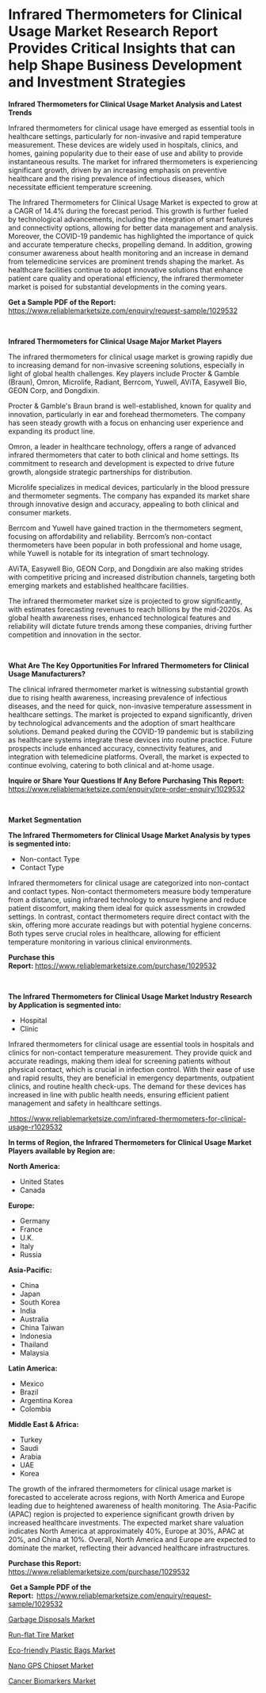<p><h1>Infrared Thermometers for Clinical Usage Market Research Report Provides Critical Insights that can help Shape Business Development and Investment Strategies</h1></p><p><strong>Infrared Thermometers for Clinical Usage Market Analysis and Latest Trends</strong></p>
<p><p>Infrared thermometers for clinical usage have emerged as essential tools in healthcare settings, particularly for non-invasive and rapid temperature measurement. These devices are widely used in hospitals, clinics, and homes, gaining popularity due to their ease of use and ability to provide instantaneous results. The market for infrared thermometers is experiencing significant growth, driven by an increasing emphasis on preventive healthcare and the rising prevalence of infectious diseases, which necessitate efficient temperature screening.</p><p>The Infrared Thermometers for Clinical Usage Market is expected to grow at a CAGR of 14.4% during the forecast period. This growth is further fueled by technological advancements, including the integration of smart features and connectivity options, allowing for better data management and analysis. Moreover, the COVID-19 pandemic has highlighted the importance of quick and accurate temperature checks, propelling demand. In addition, growing consumer awareness about health monitoring and an increase in demand from telemedicine services are prominent trends shaping the market. As healthcare facilities continue to adopt innovative solutions that enhance patient care quality and operational efficiency, the infrared thermometer market is poised for substantial developments in the coming years.</p></p>
<p><strong>Get a Sample PDF of the Report:&nbsp;</strong> <a href="https://www.reliablemarketsize.com/enquiry/request-sample/1029532?utm_campaign=1895&utm_medium=2&utm_source=Github&utm_content=ia&utm_term=21032025&utm_id=infrared-thermometers-for-clinical-usage">https://www.reliablemarketsize.com/enquiry/request-sample/1029532</a></p>
<p>&nbsp;</p>
<p><strong>Infrared Thermometers for Clinical Usage Major Market Players</strong></p>
<p><p>The infrared thermometers for clinical usage market is growing rapidly due to increasing demand for non-invasive screening solutions, especially in light of global health challenges. Key players include Procter & Gamble (Braun), Omron, Microlife, Radiant, Berrcom, Yuwell, AViTA, Easywell Bio, GEON Corp, and Dongdixin.</p><p>Procter & Gamble's Braun brand is well-established, known for quality and innovation, particularly in ear and forehead thermometers. The company has seen steady growth with a focus on enhancing user experience and expanding its product line. </p><p>Omron, a leader in healthcare technology, offers a range of advanced infrared thermometers that cater to both clinical and home settings. Its commitment to research and development is expected to drive future growth, alongside strategic partnerships for distribution.</p><p>Microlife specializes in medical devices, particularly in the blood pressure and thermometer segments. The company has expanded its market share through innovative design and accuracy, appealing to both clinical and consumer markets.</p><p>Berrcom and Yuwell have gained traction in the thermometers segment, focusing on affordability and reliability. Berrcom’s non-contact thermometers have been popular in both professional and home usage, while Yuwell is notable for its integration of smart technology.</p><p>AViTA, Easywell Bio, GEON Corp, and Dongdixin are also making strides with competitive pricing and increased distribution channels, targeting both emerging markets and established healthcare facilities.</p><p>The infrared thermometer market size is projected to grow significantly, with estimates forecasting revenues to reach billions by the mid-2020s. As global health awareness rises, enhanced technological features and reliability will dictate future trends among these companies, driving further competition and innovation in the sector.</p></p>
<p>&nbsp;</p>
<p><strong>What Are The Key Opportunities For Infrared Thermometers for Clinical Usage Manufacturers?</strong></p>
<p><p>The clinical infrared thermometer market is witnessing substantial growth due to rising health awareness, increasing prevalence of infectious diseases, and the need for quick, non-invasive temperature assessment in healthcare settings. The market is projected to expand significantly, driven by technological advancements and the adoption of smart healthcare solutions. Demand peaked during the COVID-19 pandemic but is stabilizing as healthcare systems integrate these devices into routine practice. Future prospects include enhanced accuracy, connectivity features, and integration with telemedicine platforms. Overall, the market is expected to continue evolving, catering to both clinical and at-home usage.</p></p>
<p><strong>Inquire or Share Your Questions If Any Before Purchasing This Report:</strong> <a href="https://www.reliablemarketsize.com/enquiry/pre-order-enquiry/1029532?utm_campaign=1895&utm_medium=2&utm_source=Github&utm_content=ia&utm_term=21032025&utm_id=infrared-thermometers-for-clinical-usage">https://www.reliablemarketsize.com/enquiry/pre-order-enquiry/1029532</a></p>
<p>&nbsp;</p>
<p><strong>Market Segmentation</strong></p>
<p><strong>The Infrared Thermometers for Clinical Usage Market Analysis by types is segmented into:</strong></p>
<p><ul><li>Non-contact Type</li><li>Contact Type</li></ul></p>
<p><p>Infrared thermometers for clinical usage are categorized into non-contact and contact types. Non-contact thermometers measure body temperature from a distance, using infrared technology to ensure hygiene and reduce patient discomfort, making them ideal for quick assessments in crowded settings. In contrast, contact thermometers require direct contact with the skin, offering more accurate readings but with potential hygiene concerns. Both types serve crucial roles in healthcare, allowing for efficient temperature monitoring in various clinical environments.</p></p>
<p><strong>Purchase this Report:&nbsp;</strong><a href="https://www.reliablemarketsize.com/purchase/1029532?utm_campaign=1895&utm_medium=2&utm_source=Github&utm_content=ia&utm_term=21032025&utm_id=infrared-thermometers-for-clinical-usage">https://www.reliablemarketsize.com/purchase/1029532</a></p>
<p>&nbsp;</p>
<p><strong>The Infrared Thermometers for Clinical Usage Market Industry Research by Application is segmented into:</strong></p>
<p><ul><li>Hospital</li><li>Clinic</li></ul></p>
<p><p>Infrared thermometers for clinical usage are essential tools in hospitals and clinics for non-contact temperature measurement. They provide quick and accurate readings, making them ideal for screening patients without physical contact, which is crucial in infection control. With their ease of use and rapid results, they are beneficial in emergency departments, outpatient clinics, and routine health check-ups. The demand for these devices has increased in line with public health needs, ensuring efficient patient management and safety in healthcare settings.</p></p>
<p><a href="https://www.reliablemarketsize.com/infrared-thermometers-for-clinical-usage-r1029532?utm_campaign=1895&utm_medium=2&utm_source=Github&utm_content=ia&utm_term=21032025&utm_id=infrared-thermometers-for-clinical-usage">&nbsp;https://www.reliablemarketsize.com/infrared-thermometers-for-clinical-usage-r1029532</a></p>
<p><strong>In terms of Region, the Infrared Thermometers for Clinical Usage Market Players available by Region are:</strong></p>
<p>
    <p> <strong> North America: </strong>
        <ul>
            <li>United States</li>
            <li>Canada</li>
        </ul>
        </p> 
    <p> <strong> Europe: </strong>
        <ul>
            <li>Germany</li>
            <li>France</li>
            <li>U.K.</li>
            <li>Italy</li>
            <li>Russia</li>
        </ul>
        </p> 
    <p> <strong> Asia-Pacific: </strong>
        <ul>
            <li>China</li>
            <li>Japan</li>
            <li>South Korea</li>
            <li>India</li>
            <li>Australia</li>
            <li>China Taiwan</li>
            <li>Indonesia</li>
            <li>Thailand</li>
            <li>Malaysia</li>
        </ul>
        </p> 
    <p> <strong> Latin America: </strong>
        <ul>
            <li>Mexico</li>
            <li>Brazil</li>
            <li>Argentina Korea</li>
            <li>Colombia</li>
        </ul>
        </p> 
    <p> <strong> Middle East & Africa: </strong>
        <ul>
            <li>Turkey</li>
            <li>Saudi</li>
            <li>Arabia</li>
            <li>UAE</li>
            <li>Korea</li>
        </ul>
    </p>
    </p>
<p><p>The growth of the infrared thermometers for clinical usage market is forecasted to accelerate across regions, with North America and Europe leading due to heightened awareness of health monitoring. The Asia-Pacific (APAC) region is projected to experience significant growth driven by increased healthcare investments. The expected market share valuation indicates North America at approximately 40%, Europe at 30%, APAC at 20%, and China at 10%. Overall, North America and Europe are expected to dominate the market, reflecting their advanced healthcare infrastructures.</p></p>
<p><strong>Purchase this Report: </strong><a href="https://www.reliablemarketsize.com/purchase/1029532?utm_campaign=1895&utm_medium=2&utm_source=Github&utm_content=ia&utm_term=21032025&utm_id=infrared-thermometers-for-clinical-usage">https://www.reliablemarketsize.com/purchase/1029532</a></p>
<p>&nbsp;<strong>Get a Sample PDF of the Report:&nbsp;&nbsp;</strong><a href="https://www.reliablemarketsize.com/enquiry/request-sample/1029532?utm_campaign=1895&utm_medium=2&utm_source=Github&utm_content=ia&utm_term=21032025&utm_id=infrared-thermometers-for-clinical-usage">https://www.reliablemarketsize.com/enquiry/request-sample/1029532</a></p>
<p><strong></strong></p>
<p><p><a href="https://github.com/manesros8/Market-Research-Report-List-1/blob/main/garbage-disposals-market.md?utm_campaign=1895&utm_medium=2&utm_source=Github&utm_content=ia&utm_term=21032025&utm_id=infrared-thermometers-for-clinical-usage">Garbage Disposals Market</a></p><p><a href="https://github.com/WashimHussain441/Market-Research-Report-List-2/blob/main/run-flat-tire-market.md?utm_campaign=1895&utm_medium=2&utm_source=Github&utm_content=ia&utm_term=21032025&utm_id=infrared-thermometers-for-clinical-usage">Run-flat Tire Market</a></p><p><a href="https://github.com/danikabiele541/Market-Research-Report-List-1/blob/main/eco-friendly-plastic-bags-market.md?utm_campaign=1895&utm_medium=2&utm_source=Github&utm_content=ia&utm_term=21032025&utm_id=infrared-thermometers-for-clinical-usage">Eco-friendly Plastic Bags Market</a></p><p><a href="https://github.com/ulyssacrayne00231/Market-Research-Report-List-1/blob/main/nano-gps-chipset-market.md?utm_campaign=1895&utm_medium=2&utm_source=Github&utm_content=ia&utm_term=21032025&utm_id=infrared-thermometers-for-clinical-usage">Nano GPS Chipset Market</a></p><p><a href="https://github.com/SanjidaMahmud54/Market-Research-Report-List-2/blob/main/cancer-biomarkers-market.md?utm_campaign=1895&utm_medium=2&utm_source=Github&utm_content=ia&utm_term=21032025&utm_id=infrared-thermometers-for-clinical-usage">Cancer Biomarkers Market</a></p></p>